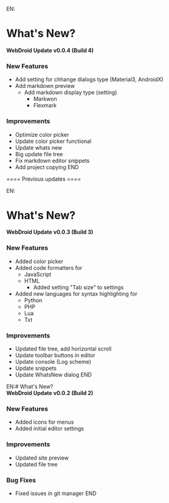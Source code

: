 EN:
# What's New?  
**WebDroid Update v0.0.4 (Build 4)**  

### New Features  
- Add setting for chhange dialogs type (Material3, AndroidX)
- Add markdown preview
  - Add markdown display type (setting)
    - Markwon
    - Flexmark
  
### Improvements  
- Optimize color picker
- Update color picker functional
- Update whats new
- Big update file tree
- Fix markdown editor snippets
- Add project copying
END











==== Previous updates ====

EN:
# What's New?  
**WebDroid Update v0.0.3 (Build 3)**  

### New Features  
- Added color picker
- Added code formatters for
  - JavaScript
  - HTML
    - Added setting "Tab size" to settings
- Added new languages for syntax highlighting for
  - Python
  - PHP
  - Lua
  - Txt  

### Improvements  
- Updated file tree, add horizontal scroll
- Update toolbar buttons in editor
- Update console (Log scheme)
- Update snippets
- Update WhatsNew dialog
END

EN:# What's New?  
**WebDroid Update v0.0.2 (Build 2)**  

### New Features  
- Added icons for menus  
- Added initial editor settings  

### Improvements  
- Updated site preview  
- Updated file tree  

### Bug Fixes  
- Fixed issues in git manager
END